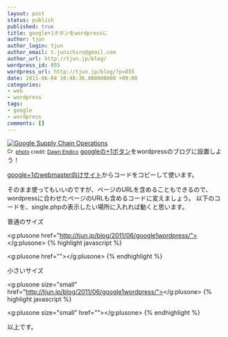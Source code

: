 ```yaml
---
layout: post
status: publish
published: true
title: google+1ボタンをwordpressに
author: tjun
author_login: tjun
author_email: t.junichiro@gmail.com
author_url: http://tjun.jp/blog/
wordpress_id: 855
wordpress_url: http://tjun.jp/blog/?p=855
date: 2011-06-04 10:48:36.000000000 +09:00
categories:
- web
- wordpress
tags:
- google
- wordpress
comments: []
---
```

<a href="http://www.flickr.com/photos/51035743246@N01/5419191480/" title="Google Supply Chain Operations" target="_blank"><img src="http://farm6.static.flickr.com/5293/5419191480_0c225bb14a_m.jpg" alt="Google Supply Chain Operations" border="0" /></a><br /><small><a href="http://creativecommons.org/licenses/by-sa/2.0/" title="Attribution-ShareAlike License" target="_blank"><img src="http://tjun.jp/blog/wp-content/plugins/photo-dropper/images/cc.png" alt="Creative Commons License" border="0" width="16" height="16" align="absmiddle" /></a> <a href="http://www.photodropper.com/photos/" target="_blank">photo</a> credit: <a href="http://www.flickr.com/photos/51035743246@N01/5419191480/" title="Dawn Endico" target="_blank">Dawn Endico</a></small>
<a href="http://www.google.com/+1/button/">googleの+1ボタン</a>をwordpressのブログに設置しよう！

<a href="http://www.google.com/webmasters/+1/button/index.html">google+1のwebmaster向けサイト</a>からコードをコピーして使います。

そのまま使ってもいいのですが、ページのURLを含めることもできるので、wordpressに合わせたページのURLも含めるコードに変えましょう。
以下のコードを、single.phpの表示したい場所に入れれば動くと思います。


普通のサイズ
<script type="text/javascript" src="http://apis.google.com/js/plusone.js"></script>
<g:plusone href="http://tjun.jp/blog/2011/06/google1wordpress/"></g:plusone>
{% highlight javascript %}
<!-- google+1 -->
<script type="text/javascript" src="http://apis.google.com/js/plusone.js"></script>
<g:plusone href="<?php the_permalink() ?>"></g:plusone>
{% endhighlight %}

小さいサイズ
<script type="text/javascript" src="http://apis.google.com/js/plusone.js"></script>
<g:plusone size="small" href="http://tjun.jp/blog/2011/06/google1wordpress/"></g:plusone>
{% highlight javascript %}
<!-- google+1 -->
<script type="text/javascript" src="http://apis.google.com/js/plusone.js"></script>
<g:plusone size="small" href="<?php the_permalink() ?>"></g:plusone>
{% endhighlight %}


以上です。
